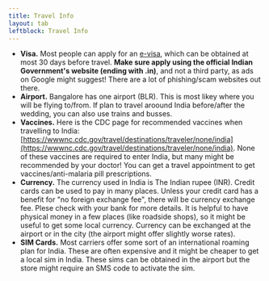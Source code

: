 ```yaml
---
title: Travel Info
layout: tab
leftblock: Travel Info
---
```

- **Visa.** Most people can apply for an
    <a href="https://indianvisaonline.gov.in/evisa/tvoa.html">e-visa</a>,
    which can be obtained at most 30 days before travel. 
    **Make sure apply using the official Indian Government's website (ending with .in)**, and not a third party, as ads on Google might suggest! There are a lot of phishing/scam websites out there. 
- **Airport.** Bangalore has one airport (BLR). This is most likey where you will be flying to/from. If plan to travel aroound India before/after the wedding, you can also use trains and busses. 
- **Vaccines.** Here is the CDC page for recommended vaccines when travelling to India: [https://wwwnc.cdc.gov/travel/destinations/traveler/none/india](https://wwwnc.cdc.gov/travel/destinations/traveler/none/india). None of these vaccines are required to enter India, but many might be recommended by your doctor! You can get a travel appointment to get vaccines/anti-malaria pill prescriptions.
- **Currency.** The currency used in India is The Indian rupee (INR). Credit cards can be used to pay in many places. Unless your credit card has a benefit for "no foreign exchange fee", there will be currency exchange fee. Plese check with your bank for more details. It is helpful to have physical money in a few places (like roadside shops), so it might be useful to get some local currency. Currency can be exchanged at the airport or in the city (the airport might offer slightly worse rates).
- **SIM Cards.** Most carriers offer some sort of an international roaming plan for India. These are often expensive and it might be cheaper to get a local sim in India. These sims can be obtained in the airport but the store might require an SMS code to activate the sim.  